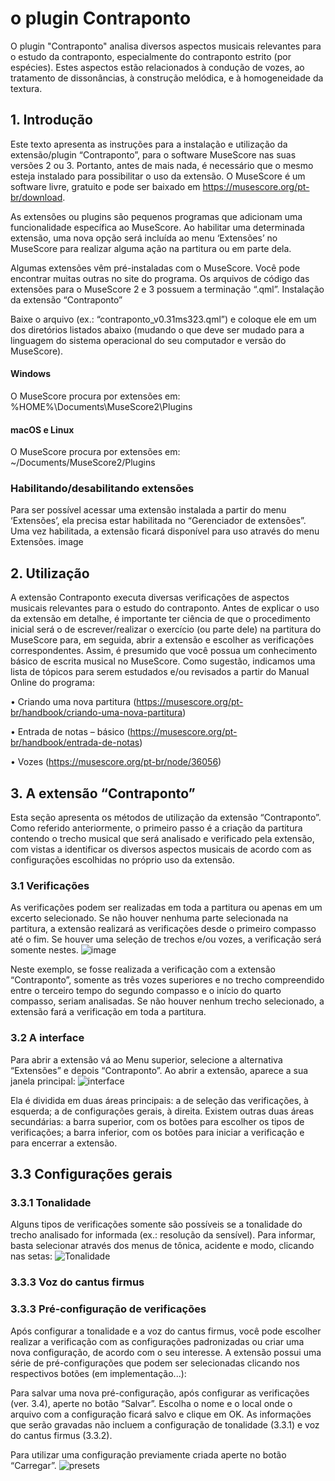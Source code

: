 # o plugin Contraponto

O plugin "Contraponto" analisa diversos aspectos musicais relevantes para o estudo da contraponto, especialmente do contraponto estrito (por espécies). Estes aspectos estão relacionados à condução de vozes, ao tratamento de dissonâncias, à construção melódica, e à homogeneidade da textura.

## 1. Introdução

Este texto apresenta as instruções para a instalação e utilização da extensão/plugin “Contraponto”, para o software MuseScore nas suas versões 2 ou 3. Portanto, antes de mais nada, é necessário que o mesmo esteja instalado para possibilitar o uso da extensão. O MuseScore é um software livre, gratuito e pode ser baixado em https://musescore.org/pt-br/download.

As extensões ou plugins são pequenos programas que adicionam uma funcionalidade específica ao MuseScore. Ao habilitar uma determinada extensão, uma nova opção será incluída ao menu ‘Extensões’ no MuseScore para realizar alguma ação na partitura ou em parte dela.

Algumas extensões vêm pré-instaladas com o MuseScore. Você pode encontrar muitas outras no site do programa. Os arquivos de código das extensões para o MuseScore 2 e 3 possuem a terminação “.qml”.
Instalação da extensão “Contraponto”

Baixe o arquivo (ex.: “contraponto_v0.31ms323.qml”) e coloque ele em um dos diretórios listados abaixo (mudando o que deve ser mudado para a linguagem do sistema operacional do seu computador e versão do MuseScore).

#### Windows
O MuseScore procura por extensões em: %HOME%\Documents\MuseScore2\Plugins

#### macOS e Linux
O MuseScore procura por extensões em: ~/Documents/MuseScore2/Plugins

### Habilitando/desabilitando extensões

Para ser possível acessar uma extensão instalada a partir do menu ‘Extensões’, ela precisa estar habilitada no “Gerenciador de extensões”. Uma vez habilitada, a extensão ficará disponível para uso através do menu Extensões. image

## 2. Utilização

A extensão Contraponto executa diversas verificações de aspectos musicais relevantes para o estudo do contraponto. Antes de explicar o uso da extensão em detalhe, é importante ter ciência de que o procedimento inicial será o de escrever/realizar o exercício (ou parte dele) na partitura do MuseScore para, em seguida, abrir a extensão e escolher as verificações correspondentes. Assim, é presumido que você possua um conhecimento básico de escrita musical no MuseScore. Como sugestão, indicamos uma lista de tópicos para serem estudados e/ou revisados a partir do Manual Online do programa:

• Criando uma nova partitura (https://musescore.org/pt-br/handbook/criando-uma-nova-partitura)

• Entrada de notas – básico (https://musescore.org/pt-br/handbook/entrada-de-notas)

• Vozes (https://musescore.org/pt-br/node/36056)


## 3. A extensão “Contraponto”

Esta seção apresenta os métodos de utilização da extensão “Contraponto”. Como referido anteriormente, o primeiro passo é a criação da partitura contendo o trecho musical que será analisado e verificado pela extensão, com vistas a identificar os diversos aspectos musicais de acordo com as configurações escolhidas no próprio uso da extensão.

### 3.1 Verificações

As verificações podem ser realizadas em toda a partitura ou apenas em um excerto selecionado. Se não houver nenhuma parte selecionada na partitura, a extensão realizará as verificações desde o primeiro compasso até o fim. Se houver uma seleção de trechos e/ou vozes, a verificação será somente nestes.
![image](https://user-images.githubusercontent.com/19985432/64991784-e8011080-d8a8-11e9-98fb-ba1bcb9fc446.png)

  Neste exemplo, se fosse realizada a verificação com a extensão “Contraponto”, somente as três vozes superiores e no trecho compreendido entre o terceiro tempo do segundo compasso e o início do quarto compasso, seriam analisadas. 
Se não houver nenhum trecho selecionado, a extensão fará a verificação em toda a partitura.

### 3.2 A interface

Para abrir a extensão vá ao Menu superior, selecione a alternativa “Extensões” e depois “Contraponto”. Ao abrir a extensão, aparece a sua janela principal:
![interface](https://user-images.githubusercontent.com/19985432/64991872-154dbe80-d8a9-11e9-9504-63d4acc2ed29.png)
 
Ela é dividida em duas áreas principais: a de seleção das verificações, à esquerda; a de configurações gerais, à direita. Existem outras duas áreas secundárias: a barra superior, com os botões para escolher os tipos de verificações; a barra inferior, com os botões para iniciar a verificação e para encerrar a extensão.

## 3.3 Configurações gerais

### 3.3.1 Tonalidade
Alguns tipos de verificações somente são possíveis se a tonalidade do trecho analisado for informada (ex.: resolução da sensível). Para informar, basta selecionar através dos menus de tônica, acidente e modo, clicando nas setas:
![Tonalidade](https://user-images.githubusercontent.com/19985432/64992127-a9b82100-d8a9-11e9-98f3-e1372c63e818.png)
				  
### 3.3.3 Voz do cantus firmus

### 3.3.3 Pré-configuração de verificações

Após configurar a tonalidade e a voz do cantus firmus, você pode escolher realizar a verificação com as configurações padronizadas ou criar uma nova configuração, de acordo com o seu interesse.
A extensão possui uma série de pré-configurações que podem ser selecionadas clicando nos respectivos botões (em implementação...):

Para salvar uma nova pré-configuração, após configurar as verificações (ver. 3.4), aperte no botão “Salvar”. Escolha o nome e o local onde o arquivo com a configuração ficará salvo e clique em OK. As informações que serão gravadas não incluem a configuração de tonalidade (3.3.1) e voz do cantus firmus (3.3.2).

Para utilizar uma configuração previamente criada aperte no botão “Carregar”.
![presets](https://user-images.githubusercontent.com/19985432/64995602-0d464c80-d8b2-11e9-9eba-6bf80d965c3d.png)
